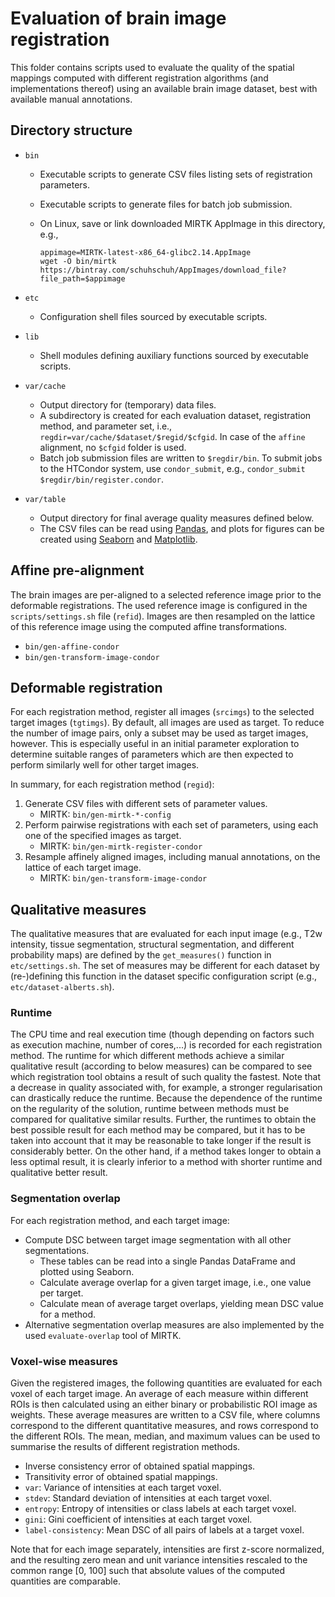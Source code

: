 # Evaluation of brain image registration

This folder contains scripts used to evaluate the quality of the spatial mappings
computed with different registration algorithms (and implementations thereof)
using an available brain image dataset, best with available manual annotations.

## Directory structure

* `bin`
  - Executable scripts to generate CSV files listing sets of registration parameters.
  - Executable scripts to generate files for batch job submission.
  - On Linux, save or link downloaded MIRTK AppImage in this directory, e.g.,

    ```
    appimage=MIRTK-latest-x86_64-glibc2.14.AppImage
    wget -O bin/mirtk https://bintray.com/schuhschuh/AppImages/download_file?file_path=$appimage
    ```

* `etc`
  - Configuration shell files sourced by executable scripts.
* `lib`
  - Shell modules defining auxiliary functions sourced by executable scripts.
* `var/cache`
  - Output directory for (temporary) data files.
  - A subdirectory is created for each evaluation dataset, registration method,
    and parameter set, i.e., `regdir=var/cache/$dataset/$regid/$cfgid`. In case of
    the `affine` alignment, no `$cfgid` folder is used.
  - Batch job submission files are written to `$regdir/bin`.
    To submit jobs to the HTCondor system, use `condor_submit`, e.g.,
    `condor_submit $regdir/bin/register.condor`.
* `var/table`
  - Output directory for final average quality measures defined below.
  - The CSV files can be read using [Pandas](http://pandas.pydata.org/),
    and plots for figures can be created using [Seaborn](http://seaborn.pydata.org/)
    and [Matplotlib](https://matplotlib.org/).


## Affine pre-alignment

The brain images are per-aligned to a selected reference image prior to the
deformable registrations. The used reference image is configured in the
`scripts/settings.sh` file (`refid`). Images are then resampled on the
lattice of this reference image using the computed affine transformations.

* `bin/gen-affine-condor`
* `bin/gen-transform-image-condor`


## Deformable registration

For each registration method, register all images (`srcimgs`) to the selected target
images (`tgtimgs`). By default, all images are used as target. To reduce the number of
image pairs, only a subset may be used as target images, however. This is especially
useful in an initial parameter exploration to determine suitable ranges of parameters
which are then expected to perform similarly well for other target images.

In summary, for each registration method (`regid`):

1. Generate CSV files with different sets of parameter values.
   - MIRTK: `bin/gen-mirtk-*-config`
2. Perform pairwise registrations with each set of parameters,
   using each one of the specified images as target.
   - MIRTK: `bin/gen-mirtk-register-condor`
3. Resample affinely aligned images, including manual annotations,
   on the lattice of each target image.
   - MIRTK: `bin/gen-transform-image-condor`


## Qualitative measures

The qualitative measures that are evaluated for each input image (e.g., T2w intensity,
tissue segmentation, structural segmentation, and different probability maps) are
defined by the `get_measures()` function in `etc/settings.sh`. The set of measures
may be different for each dataset by (re-)defining this function in the dataset
specific configuration script (e.g., `etc/dataset-alberts.sh`).


### Runtime

The CPU time and real execution time (though depending on factors such as execution machine,
number of cores,...) is recorded for each registration method. The runtime for which different
methods achieve a similar qualitative result (according to below measures) can be compared to
see which registration tool obtains a result of such quality the fastest. Note that a decrease
in quality associated with, for example, a stronger regularisation can drastically reduce the
runtime. Because the dependence of the runtime on the regularity of the solution, runtime between
methods must be compared for qualitative similar results. Further, the runtimes to obtain the
best possible result for each method may be compared, but it has to be taken into account that
it may be reasonable to take longer if the result is considerably better. On the other hand,
if a method takes longer to obtain a less optimal result, it is clearly inferior to a method
with shorter runtime and qualitative better result.


### Segmentation overlap

For each registration method, and each target image:

* Compute DSC between target image segmentation with all other segmentations.
  - These tables can be read into a single Pandas DataFrame and plotted using Seaborn.
  - Calculate average overlap for a given target image, i.e., one value per target.
  - Calculate mean of average target overlaps, yielding mean DSC value for a method.
* Alternative segmentation overlap measures are also implemented by the used
  `evaluate-overlap` tool of MIRTK.


### Voxel-wise measures

Given the registered images, the following quantities are evaluated for each voxel
of each target image. An average of each measure within different ROIs is then
calculated using an either binary or probabilistic ROI image as weights. These
average measures are written to a CSV file, where columns correspond to the
different quantitative measures, and rows correspond to the different ROIs.
The mean, median, and maximum values can be used to summarise the results of
different registration methods.

* Inverse consistency error of obtained spatial mappings.
* Transitivity error of obtained spatial mappings.
* `var`: Variance of intensities at each target voxel.
* `stdev`: Standard deviation of intensities at each target voxel.
* `entropy`: Entropy of intensities or class labels at each target voxel.
* `gini`: Gini coefficient of intensities at each target voxel.
* `label-consistency`: Mean DSC of all pairs of labels at a target voxel.

Note that for each image separately, intensities are first z-score normalized,
and the resulting zero mean and unit variance intensities rescaled to the common
range [0, 100] such that absolute values of the computed quantities are comparable.
